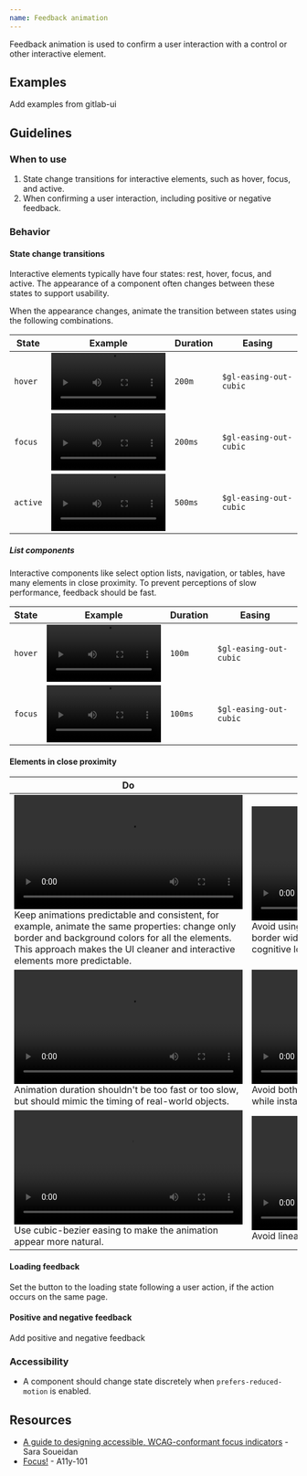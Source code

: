 ```yaml
---
name: Feedback animation
---
```

  
Feedback animation is used to confirm a user interaction with a control or other interactive element.

## Examples

<todo>Add examples from gitlab-ui</todo>

## Guidelines

### When to use

1. State change transitions for interactive elements, such as hover, focus, and active.
1. When confirming a user interaction, including positive or negative feedback.

### Behavior

#### State change transitions

Interactive elements typically have four states: rest, hover, focus, and active. The appearance of a component often changes between these states to support usability.

When the appearance changes, animate the transition between states using the following combinations.

| State | Example | Duration | Easing |
| --- | --- | --- | --- |
| `hover` | <video tabindex="0" preload="true" controls="" loop="true" playsinline="true" aria-label="Button animation on hover: background and border colors are changing with ease easing" width="200"><source src="/video/feedback-hover.mp4"></video> | `200m` | `$gl-easing-out-cubic` |
| `focus` | <video tabindex="0" preload="true" controls="" loop="true" playsinline="true" aria-label="Button animation on focus: outline ring appears with easeOutCubic easing" width="200"><source src="/video/feedback-focus.mp4"></video> | `200ms` | `$gl-easing-out-cubic` |
| `active` | <video tabindex="0" preload="true" controls="" loop="true" playsinline="true" aria-label="Button animation on click: water rings surround the button" width="200"><source src="/video/feedback-active.mp4"></video> | `500ms` | `$gl-easing-out-cubic` |

##### List components

Interactive components like select option lists, navigation, or tables, have many elements in close proximity. To prevent perceptions of slow performance, feedback should be fast.

| State | Example | Duration | Easing |
| --- | --- | --- | --- |
| `hover` | <video tabindex="0" preload="true" controls="" loop="true" playsinline="true" aria-label="Select option list animation on hover: background and border colors are changing with ease easing" width="200"><source src="/video/feedback-list-hover.mp4"></video> | `100m` | `$gl-easing-out-cubic` |
| `focus` | <video tabindex="0" preload="true" controls="" loop="true" playsinline="true" aria-label="Select option list animation on focus: outline ring appears with easeOutCubic easing" width="200"><source src="/video/feedback-list-focus.mp4"></video> | `100ms` | `$gl-easing-out-cubic` |

#### Elements in close proximity

| Do | Don't |
| --- | --- |
| <video tabindex="0" preload="true" controls="" loop="true" playsinline="true" aria-label="Animation of the border color on hover for select, input and button controls" width="400"><source src="/video/feedback-group-transition-do.mp4"></video><br />Keep animations predictable and consistent, for example, animate the same properties: change only border and background colors for all the elements. This approach makes the UI cleaner and interactive elements more predictable. | <video tabindex="0" preload="true" controls="" loop="true" playsinline="true" aria-label="Animation of different properties on hover for select, input and button controls" width="400"><source src="/video/feedback-group-transition-dont.mp4"></video><br />Avoid using different animations for elements within a group. For example, when some elements change border width, but others do not. Using similar animations for interactive elements reduces the user's cognitive load, making it easier to understand how these elements work. |
| <video tabindex="0" preload="true" controls="" loop="true" playsinline="true" aria-label="Animating the text field focus ring in 200ms that feels natural" width="400"><source src="/video/feedback-transition-duration-do.mp4"></video><br />Animation duration shouldn't be too fast or too slow, but should mimic the timing of real-world objects. | <video tabindex="0" preload="true" controls="" loop="true" playsinline="true" aria-label="Animating the text field focus ring in 100ms that feels instant" width="400"><source src="/video/feedback-transition-duration-dont-1.mp4"></video><video tabindex="0" preload="true" controls="" loop="true" playsinline="true" aria-label="Animating the text field focus ring in 300ms that feels buggy" width="400"><source src="/video/feedback-transition-duration-dont-2.mp4"></video><br />Avoid both instant and slow animations. Slow animations can make the entire user interface feel sluggish, while instant animations can make it feel less lively. |
| <video tabindex="0" preload="true" controls="" loop="true" playsinline="true" aria-label="Animating the text field focus ring with cubic-bezier — fast at the start and slow at the end" width="400"><source src="/video/feedback-transition-easing-do.mp4"></video><br />Use cubic-bezier easing to make the animation appear more natural. | <video tabindex="0" preload="true" controls="" loop="true" playsinline="true" aria-label="Animating the text field focus ring with linear easing" width="400"><source src="/video/feedback-transition-easing-dont-1.mp4"></video><video tabindex="0" preload="true" controls="" loop="true" playsinline="true" aria-label="Animating the text field focus ring with default ease function" width="400"><source src="/video/feedback-transition-easing-dont-2.mp4"></video><br />Avoid linear or other default easing functions for animations, they make UI feel less lively. |

#### Loading feedback

Set the button to the loading state following a user action, if the action occurs on the same page.

<story-viewer component="base-button" title="Loading button" :args-loading="true"></story-viewer>

#### Positive and negative feedback

<todo>Add positive and negative feedback</todo>

### Accessibility

- A component should change state discretely when `prefers-reduced-motion` is enabled.

## Resources

- [A guide to designing accessible, WCAG-conformant focus indicators](https://www.sarasoueidan.com/blog/focus-indicators/) - Sara Soueidan
- [Focus!](https://a11y-101.com/design/focus) - A11y-101
